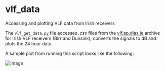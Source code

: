 # vlf_data
Accessing and plotting VLF data from Irish receivers

The <code>vlf_get_data.py</code> file accesses _.csv_ files from the <a href='vlf.ap.dias.ie'>vlf.ap.dias.ie</a> archive for Irish VLF receivers  (Birr and Dunsink), converts the signals to dB and plots the 24 hour data.

A sample plot from running this script looks like the following:

![image](https://github.com/JeremyRigney/vlf_data/assets/11720251/561ab3be-d082-41a4-8ccd-ccd800347b8f)
